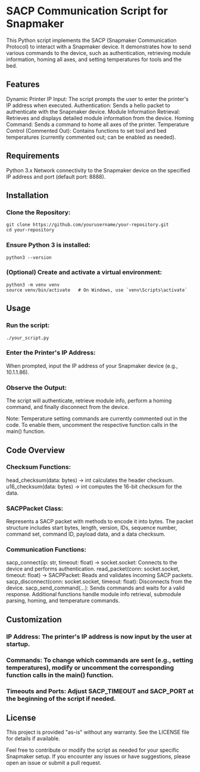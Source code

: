 # SACP Communication Script for Snapmaker
This Python script implements the SACP (Snapmaker Communication Protocol) to interact with a Snapmaker device. It demonstrates how to send various commands to the device, such as authentication, retrieving module information, homing all axes, and setting temperatures for tools and the bed.

## Features
Dynamic Printer IP Input: The script prompts the user to enter the printer's IP address when executed.
Authentication: Sends a hello packet to authenticate with the Snapmaker device.
Module Information Retrieval: Retrieves and displays detailed module information from the device.
Homing Command: Sends a command to home all axes of the printer.
Temperature Control (Commented Out): Contains functions to set tool and bed temperatures (currently commented out; can be enabled as needed).
## Requirements
Python 3.x
Network connectivity to the Snapmaker device on the specified IP address and port (default port: 8888).
## Installation
### Clone the Repository:
```
git clone https://github.com/yourusername/your-repository.git
cd your-repository
```
### Ensure Python 3 is installed:
```
python3 --version
```
### (Optional) Create and activate a virtual environment:
```
python3 -m venv venv
source venv/bin/activate   # On Windows, use `venv\Scripts\activate`
```
## Usage
### Run the script:
```
./your_script.py
```
### Enter the Printer's IP Address:

When prompted, input the IP address of your Snapmaker device (e.g., 10.1.1.86).

### Observe the Output:

The script will authenticate, retrieve module info, perform a homing command, and finally disconnect from the device.

Note: Temperature setting commands are currently commented out in the code. To enable them, uncomment the respective function calls in the main() function.

## Code Overview
### Checksum Functions:

head_checksum(data: bytes) -> int calculates the header checksum.
u16_checksum(data: bytes) -> int computes the 16-bit checksum for the data.
### SACPPacket Class:

Represents a SACP packet with methods to encode it into bytes.
The packet structure includes start bytes, length, version, IDs, sequence number, command set, command ID, payload data, and a data checksum.
### Communication Functions:

sacp_connect(ip: str, timeout: float) -> socket.socket: Connects to the device and performs authentication.
read_packet(conn: socket.socket, timeout: float) -> SACPPacket: Reads and validates incoming SACP packets.
sacp_disconnect(conn: socket.socket, timeout: float): Disconnects from the device.
sacp_send_command(...): Sends commands and waits for a valid response.
Additional functions handle module info retrieval, submodule parsing, homing, and temperature commands.
## Customization
### IP Address: The printer's IP address is now input by the user at startup.
### Commands: To change which commands are sent (e.g., setting temperatures), modify or uncomment the corresponding function calls in the main() function.
### Timeouts and Ports: Adjust SACP_TIMEOUT and SACP_PORT at the beginning of the script if needed.
## License
This project is provided "as-is" without any warranty. See the LICENSE file for details if available.

Feel free to contribute or modify the script as needed for your specific Snapmaker setup. If you encounter any issues or have suggestions, please open an issue or submit a pull request.
